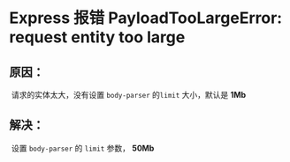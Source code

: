 # Express 报错 PayloadTooLargeError: request entity too large

## 原因：

​	请求的实体太大，没有设置 `body-parser` 的`limit` 大小，默认是 **1Mb**

## 解决：

​	设置 `body-parser` 的 `limit` 参数， **50Mb**

